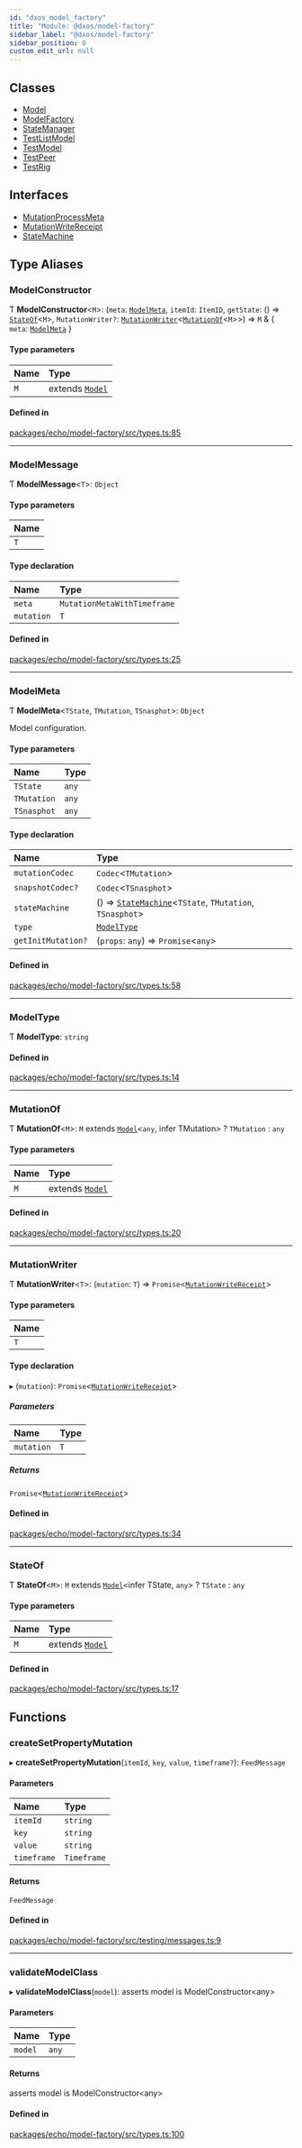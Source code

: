 ```yaml
---
id: "dxos_model_factory"
title: "Module: @dxos/model-factory"
sidebar_label: "@dxos/model-factory"
sidebar_position: 0
custom_edit_url: null
---
```


## Classes

- [Model](../classes/dxos_model_factory.Model.md)
- [ModelFactory](../classes/dxos_model_factory.ModelFactory.md)
- [StateManager](../classes/dxos_model_factory.StateManager.md)
- [TestListModel](../classes/dxos_model_factory.TestListModel.md)
- [TestModel](../classes/dxos_model_factory.TestModel.md)
- [TestPeer](../classes/dxos_model_factory.TestPeer.md)
- [TestRig](../classes/dxos_model_factory.TestRig.md)

## Interfaces

- [MutationProcessMeta](../interfaces/dxos_model_factory.MutationProcessMeta.md)
- [MutationWriteReceipt](../interfaces/dxos_model_factory.MutationWriteReceipt.md)
- [StateMachine](../interfaces/dxos_model_factory.StateMachine.md)

## Type Aliases

### ModelConstructor

Ƭ **ModelConstructor**<`M`\>: (`meta`: [`ModelMeta`](dxos_model_factory.md#modelmeta), `itemId`: `ItemID`, `getState`: () => [`StateOf`](dxos_model_factory.md#stateof)<`M`\>, `MutationWriter?`: [`MutationWriter`](dxos_model_factory.md#mutationwriter)<[`MutationOf`](dxos_model_factory.md#mutationof)<`M`\>\>) => `M` & { `meta`: [`ModelMeta`](dxos_model_factory.md#modelmeta)  }

#### Type parameters

| Name | Type |
| :------ | :------ |
| `M` | extends [`Model`](../classes/dxos_model_factory.Model.md) |

#### Defined in

[packages/echo/model-factory/src/types.ts:85](https://github.com/dxos/protocols/blob/c793f0fed/packages/echo/model-factory/src/types.ts#L85)

___

### ModelMessage

Ƭ **ModelMessage**<`T`\>: `Object`

#### Type parameters

| Name |
| :------ |
| `T` |

#### Type declaration

| Name | Type |
| :------ | :------ |
| `meta` | `MutationMetaWithTimeframe` |
| `mutation` | `T` |

#### Defined in

[packages/echo/model-factory/src/types.ts:25](https://github.com/dxos/protocols/blob/c793f0fed/packages/echo/model-factory/src/types.ts#L25)

___

### ModelMeta

Ƭ **ModelMeta**<`TState`, `TMutation`, `TSnasphot`\>: `Object`

Model configuration.

#### Type parameters

| Name | Type |
| :------ | :------ |
| `TState` | `any` |
| `TMutation` | `any` |
| `TSnasphot` | `any` |

#### Type declaration

| Name | Type |
| :------ | :------ |
| `mutationCodec` | `Codec`<`TMutation`\> |
| `snapshotCodec?` | `Codec`<`TSnasphot`\> |
| `stateMachine` | () => [`StateMachine`](../interfaces/dxos_model_factory.StateMachine.md)<`TState`, `TMutation`, `TSnasphot`\> |
| `type` | [`ModelType`](dxos_model_factory.md#modeltype) |
| `getInitMutation?` | (`props`: `any`) => `Promise`<`any`\> |

#### Defined in

[packages/echo/model-factory/src/types.ts:58](https://github.com/dxos/protocols/blob/c793f0fed/packages/echo/model-factory/src/types.ts#L58)

___

### ModelType

Ƭ **ModelType**: `string`

#### Defined in

[packages/echo/model-factory/src/types.ts:14](https://github.com/dxos/protocols/blob/c793f0fed/packages/echo/model-factory/src/types.ts#L14)

___

### MutationOf

Ƭ **MutationOf**<`M`\>: `M` extends [`Model`](../classes/dxos_model_factory.Model.md)<`any`, infer TMutation\> ? `TMutation` : `any`

#### Type parameters

| Name | Type |
| :------ | :------ |
| `M` | extends [`Model`](../classes/dxos_model_factory.Model.md) |

#### Defined in

[packages/echo/model-factory/src/types.ts:20](https://github.com/dxos/protocols/blob/c793f0fed/packages/echo/model-factory/src/types.ts#L20)

___

### MutationWriter

Ƭ **MutationWriter**<`T`\>: (`mutation`: `T`) => `Promise`<[`MutationWriteReceipt`](../interfaces/dxos_model_factory.MutationWriteReceipt.md)\>

#### Type parameters

| Name |
| :------ |
| `T` |

#### Type declaration

▸ (`mutation`): `Promise`<[`MutationWriteReceipt`](../interfaces/dxos_model_factory.MutationWriteReceipt.md)\>

##### Parameters

| Name | Type |
| :------ | :------ |
| `mutation` | `T` |

##### Returns

`Promise`<[`MutationWriteReceipt`](../interfaces/dxos_model_factory.MutationWriteReceipt.md)\>

#### Defined in

[packages/echo/model-factory/src/types.ts:34](https://github.com/dxos/protocols/blob/c793f0fed/packages/echo/model-factory/src/types.ts#L34)

___

### StateOf

Ƭ **StateOf**<`M`\>: `M` extends [`Model`](../classes/dxos_model_factory.Model.md)<infer TState, `any`\> ? `TState` : `any`

#### Type parameters

| Name | Type |
| :------ | :------ |
| `M` | extends [`Model`](../classes/dxos_model_factory.Model.md) |

#### Defined in

[packages/echo/model-factory/src/types.ts:17](https://github.com/dxos/protocols/blob/c793f0fed/packages/echo/model-factory/src/types.ts#L17)

## Functions

### createSetPropertyMutation

▸ **createSetPropertyMutation**(`itemId`, `key`, `value`, `timeframe?`): `FeedMessage`

#### Parameters

| Name | Type |
| :------ | :------ |
| `itemId` | `string` |
| `key` | `string` |
| `value` | `string` |
| `timeframe` | `Timeframe` |

#### Returns

`FeedMessage`

#### Defined in

[packages/echo/model-factory/src/testing/messages.ts:9](https://github.com/dxos/protocols/blob/c793f0fed/packages/echo/model-factory/src/testing/messages.ts#L9)

___

### validateModelClass

▸ **validateModelClass**(`model`): asserts model is ModelConstructor<any\>

#### Parameters

| Name | Type |
| :------ | :------ |
| `model` | `any` |

#### Returns

asserts model is ModelConstructor<any\>

#### Defined in

[packages/echo/model-factory/src/types.ts:100](https://github.com/dxos/protocols/blob/c793f0fed/packages/echo/model-factory/src/types.ts#L100)
